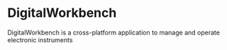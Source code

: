# DigitalWorkbench

DigitalWorkbench is a cross-platform application to manage and operate electronic instruments


